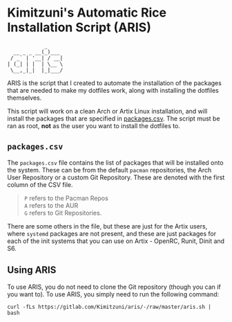 # Kimitzuni's Automatic Rice Installation Script (ARIS)
```
            _     
  __ _ _ __(_)___ 
 / _` | '__| / __|
| (_| | |  | \__ \
 \__,_|_|  |_|___/
```

ARIS is the script that I created to automate the installation of the packages
that are needed to make my dotfiles work, along with installing the dotfiles
themselves.

This script will work on a clean Arch or Artix Linux installation, and will
install the packages that are specified in [packages.csv](package.csv). The
script must be ran as root, **not** as the user you want to install the
dotfiles to.

## `packages.csv`
The `packages.csv` file contains the list of packages that will be installed
onto the system. These can be from the default `pacman` repositories, the
Arch User Repository or a custom Git Repository. These are denoted with the
first column of the CSV file.

> `P` refers to the Pacman Repos \
> `A` refers to the AUR \
> `G` refers to Git Repositories.

There are some others in the file, but these are just for the Artix users,
where `systemd` packages are not present, and these are just packages for
each of the init systems that you can use on Artix - OpenRC, Runit, Dinit
and S6.

## Using ARIS
To use ARIS, you do not need to clone the Git repository (though you can
if you want to). To use ARIS, you simply need to run the following command:

```
curl -fLs https://gitlab.com/Kimitzuni/aris/-/raw/master/aris.sh | bash
```
